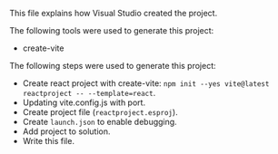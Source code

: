 This file explains how Visual Studio created the project.

The following tools were used to generate this project:
- create-vite

The following steps were used to generate this project:
- Create react project with create-vite: `npm init --yes vite@latest reactproject -- --template=react`.
- Updating vite.config.js with port.
- Create project file (`reactproject.esproj`).
- Create `launch.json` to enable debugging.
- Add project to solution.
- Write this file.
